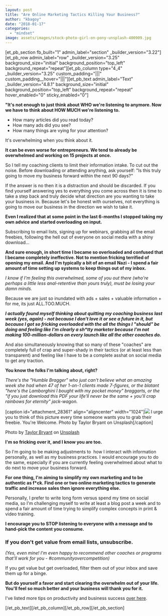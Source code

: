 ```yaml
---
layout: post
title: "Are Online Marketing Tactics Killing Your Business?"
author: "kbagoy"
date: "2018-01-17"
categories: 
  - "mindset"
image: assets/images/stock-photo-girl-on-pony-unsplash-400909.jpg
---
```


\[et\_pb\_section fb\_built="1" admin\_label="section" \_builder\_version="3.22"\]\[et\_pb\_row admin\_label="row" \_builder\_version="3.25" background\_size="initial" background\_position="top\_left" background\_repeat="repeat"\]\[et\_pb\_column type="4\_4" \_builder\_version="3.25" custom\_padding="|||" custom\_padding\_\_hover="|||"\]\[et\_pb\_text admin\_label="Text" \_builder\_version="4.8.1" background\_size="initial" background\_position="top\_left" background\_repeat="repeat" hover\_enabled="0" sticky\_enabled="0"\]

**"It's not enough to just think about WHO we're listening to anymore. Now we have to think about HOW MUCH we're listening to.**

- How many articles did you read today?
- How many ads did you see?
- How many things are vying for your attention?

It's overwhelming when you think about it.

**It can be even worse for entrepreneurs. We tend to already be overwhelmed and working on 15 projects at once.**

So I tell my coaching clients to limit their information intake. To cut out the noise. Before downloading or attending anything, ask yourself: "Is this truly going to move my business forward within the next 90 days?"

If the answer is no then it is a distraction and should be discarded. If you find yourself answering yes to everything you come across then it is time to take a step back and truly decide what direction are you wanting to take your business in. Because let's be honest with ourselves, not everything is going to move our business in the direction we wish to take it.

**Even I realized that at some point in the last 6-months I stopped taking my own advice and started overloading on input.**

Subscribing to email lists, signing up for webinars, grabbing all the email freebies, following the hell out of everyone on social media with a shiny download...

**And sure enough, in short time I became so overloaded and confused that I became completely ineffective. Not to mention fricking terrified of opening my email. And I'm typically a bit of an email Nazi - I spend a fair amount of time setting up systems to keep things out of my inbox.**

_I know if I'm feeling this overwhelmed, some of you out there (who're perhaps a little less anal-retentive than yours truly), must be losing your damn minds._

Because we are just so inundated with ads + sales + valuable information + for me, its just ALL.TOO.MUCH.

_**I actually found myself thinking about quitting my coaching business last week (yes, again) - not because I don't love it or see a future in it, but because I got so fricking overloaded with the all the things I "should" be doing and feeling like I'm clearly a sh\*tty marketer because I'm not making 100-million-dollars on every launch like all the other coaches do.**_

And also simultaneously knowing that so many of these "coaches" are completely full of crap and super-shady in their tactics (or at least less than transparent) and feeling like I have to be a complete asshat on social media to get any traction.

**You know the folks I'm talking about, right?**

_There's the "Humble Bragger" who just can't believe what an amazing week she had when 47 of her 1-on-1 clients made 7-figures, or the blatant "here's the Lamborghini I bought with my pocket money" braggarts, or the "if you just download this PDF your life'll never be the same + you'll crap rainbows for eternity" jack-wagon._

\[caption id="attachment\_28361" align="aligncenter" width="1024"\][![](images/stock-photo-girl-on-pony-unsplash-400909-1024x678.jpg)](https://unsplash.com/photos/a7iPP9Ia-S8) I urge you to think of this picture every time someone wants you to grab their freebie. You're Welcome. Photo by Taylor Bryant on Unsplash\[/caption\]

Photo by [Taylor Bryant](https://unsplash.com/photos/a7iPP9Ia-S8?utm_source=unsplash&utm_medium=referral&utm_content=creditCopyText) on [Unsplash](https://unsplash.com/?utm_source=unsplash&utm_medium=referral&utm_content=creditCopyText)

**I'm so fricking over it, and I know you are too.**

So I'm going to be making adjustments to  how I interact with information personally, as well as my business practices. I would encourage you to do the same, especially if you are currently feeling overwhelmed about what to do next to move your business forward.

**For one thing, I'm aiming to simplify my own marketing and to be authentic as f\*ck. Find one or two online marketing tactics to generate traffic and increase sales then ignore everything else.**

Personally, I prefer to write long form versus spend my time on social media, so I'm challenging myself to write at least a blog post a week and to spend a fair amount of time trying to simplify complex concepts in print & video training.

**I encourage you to STOP listening to everyone with a message and to hand-pick the content you consume.**

### If you don't get value from email lists, unsubscribe.

_(Yes, even mine! I'm even happy to recommend other coaches or programs that'll work for you - #communityovercompetition)_

If you get value but get overloaded, filter them out of your inbox and save them up for a binge.

**But do yourself a favor and start clearing the overwhelm out of your life. You'll feel so much better and your business will thank you for it.**

I've listed more tips on productivity and business success [over here](https://go.katebagoy.com/ebook).

\[/et\_pb\_text\]\[/et\_pb\_column\]\[/et\_pb\_row\]\[/et\_pb\_section\]
